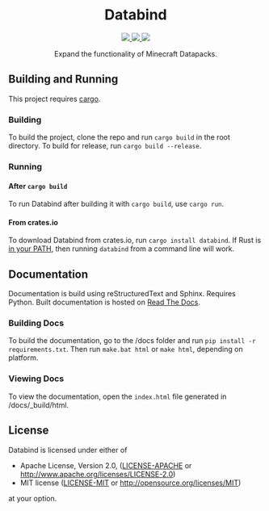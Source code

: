 <h1 align="center">Databind</h1>
<!-- Badges -->
<p align="center">
  <a href="https://crates.io/crates/databind">
    <img src="https://img.shields.io/crates/v/databind" />
  </a>
  <a href="https://databind.readthedocs.io/en/latest/">
    <img src="https://readthedocs.org/projects/databind/badge/?version=latest" />
  </a>
  <a href="#license">
    <img src="https://img.shields.io/badge/license-MIT%20OR%20Apache--2.0-green"/>
  </a>
</p>
<p align="center">Expand the functionality of Minecraft Datapacks.</p>

## Building and Running

This project requires [cargo](https://www.rust-lang.org/learn/get-started).

### Building

To build the project, clone the repo and run `cargo build` in the root directory.
To build for release, run `cargo build --release`.

### Running

#### After `cargo build`

To run Databind after building it with `cargo build`, use `cargo run`.

#### From crates.io

To download Databind from crates.io, run `cargo install databind`. If Rust is
[in your PATH](https://www.rust-lang.org/tools/install#installation-notes),
then running `databind` from a command line will work.

## Documentation

Documentation is build using reStructuredText and Sphinx. Requires Python.
Built documentation is hosted on [Read The Docs](https://databind.readthedocs.io/en/latest/).

### Building Docs

To build the documentation, go to the /docs folder and run `pip install -r requirements.txt`.
Then run `make.bat html` or `make html`, depending on platform.

### Viewing Docs

To view the documentation, open the `index.html` file generated in /docs/\_build/html.

## License

Databind is licensed under either of

- Apache License, Version 2.0, ([LICENSE-APACHE](LICENSE-APACHE) or
  <http://www.apache.org/licenses/LICENSE-2.0>)
- MIT license ([LICENSE-MIT](LICENSE-MIT) or
  <http://opensource.org/licenses/MIT>)

at your option.
